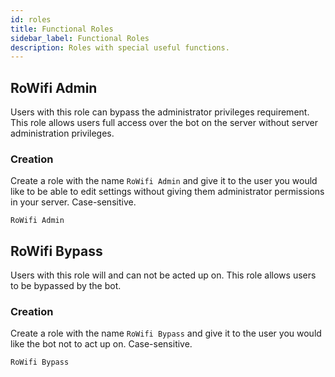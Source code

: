 ```yaml
---
id: roles
title: Functional Roles
sidebar_label: Functional Roles
description: Roles with special useful functions.
---
```


## RoWifi Admin

Users with this role can bypass the administrator privileges requirement.
This role allows users full access over the bot on the server without server administration privileges.

### Creation

Create a role with the name `RoWifi Admin` and give it to the user you would like to be able to edit settings without giving them administrator permissions in your server.
Case-sensitive.

```text
RoWifi Admin
```

## RoWifi Bypass

Users with this role will and can not be acted up on.
This role allows users to be bypassed by the bot.

### Creation

Create a role with the name `RoWifi Bypass` and give it to the user you would like the bot not to act up on.
Case-sensitive.

```text
RoWifi Bypass
```
